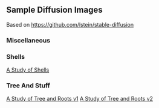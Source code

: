 ## Sample Diffusion Images

Based on https://github.com/lstein/stable-diffusion

### Miscellaneous

### Shells
[A Study of Shells](v3/README.md)


### Tree And Stuff
[A Study of Tree and Roots v1](v4/README.md)
[A Study of Tree and Roots v2](v5/README.md)

